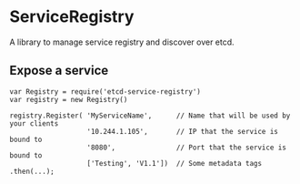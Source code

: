 # ServiceRegistry
A library to manage service registry and discover over etcd.

## Expose a service
    var Registry = require('etcd-service-registry')
    var registry = new Registry()

    registry.Register( 'MyServiceName',      // Name that will be used by your clients
                       '10.244.1.105',       // IP that the service is bound to
                       '8080',               // Port that the service is bound to
                       ['Testing', 'V1.1'])  // Some metadata tags
    .then(...);
